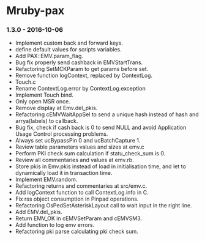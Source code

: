 # Mruby-pax

### 1.3.0 - 2016-10-06

- Implement custom back and forward keys.
- define default values for scripts variables.
- Add PAX::EMV.param_flag.
- Bug fix properly send cashback in EMVStartTrans.
- Refactoring SetMCKParam to get params before set.
- Remove function logContext, replaced by ContextLog.
- Touch.c
- Rename ContextLog.error by ContextLog.exception
- Implement Touch bind.
- Only open MSR once.
- Remove display at Emv.del_pkis.
- Refactoring cEMVWaitAppSel to send a unique hash instead of hash and arrya(labels) to callback.
- Bug fix, check if cash back is 0 to send NULL and avoid Application Usage Control processing problems.
- Always set ucBypassPin 0 and ucBatchCapture 1.
- Review table parameters values and sizes at emv.c
- Perform PKI check sum calculation if statu_check_sum is 0.
- Review all commentaries and values at emv.rb.
- Store pkis in Emv.pkis instead of load in initialisation time, and let to dynamically load it in transaction time.
- Implement EMV.random.
- Refactoring returns and commentaries at src/emv.c.
- Add logContext function to call ContextLog.info in C.
- Fix rss object consumption in Pinpad operations.
- Refactoring OsPedSetAsteriskLayout call to wait input in the right line.
- Add EMV.del_pkis.
- Return EMV_OK in cEMVSetParam and cEMVSM3.
- Add function to log emv errors.
- Refactoring pki parse calculating pki check sum.
